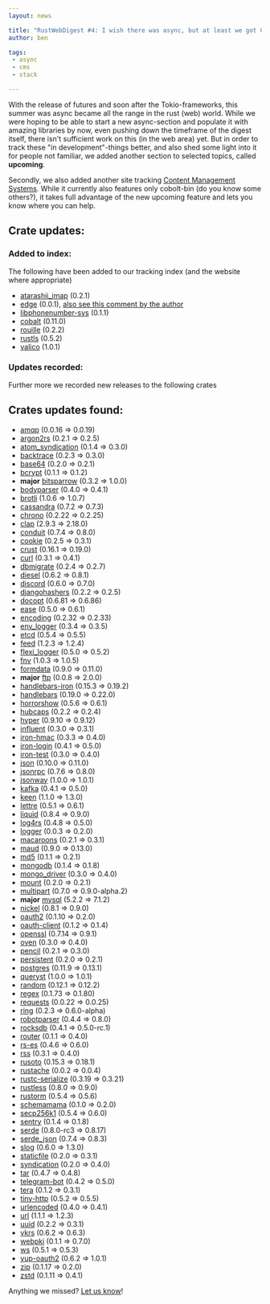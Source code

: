 ```yaml
---
layout: news

title: "RustWebDigest #4: I wish there was async, but at least we got CMSs!"
author: ben

tags:
 - async
 - cms
 - stack

---
```


With the release of futures and soon after the Tokio-frameworks, this summer was async became all the range in the rust (web) world. While we were hoping to be able to start a new async-section and populate it with amazing libraries by now, even pushing down the timeframe of the digest itself, there isn't sufficient work on this (in the web area) yet. But in order to track these "in development"-things better, and also shed some light into it for people not familiar, we added another section to selected topics, called **upcoming**.

Secondly, we also added another site tracking [Content Management Systems](/topics/cms/). While it currently also features only cobolt-bin (do you know some others?), it takes full advantage of the new upcoming feature and lets you know where you can help.


## Crate updates:


### Added to index:
The following have been added to our tracking index (and the website where appropriate)

 - [atarashii_imap](https://crates.io/crates/atarashii_imap) (0.2.1)
 - [edge](https://crates.io/crates/edge) (0.0.1), [also see this comment by the author](https://github.com/bashyHQ/arewewebyet/pull/56#issuecomment-247916996)
 - [libphonenumber-sys](https://crates.io/crates/libphonenumber-sys) (0.1.1)
 - [cobalt](https://crates.io/crates/cobalt) (0.11.0)
 - [rouille](https://crates.io/crates/rouille) (0.2.2)
 - [rustls](https://crates.io/crates/rustls) (0.5.2)
 - [valico](https://crates.io/crates/valico) (1.0.1)


### Updates recorded:

Further more we recorded new releases to the following crates
## Crates updates found: 
 
 - [amqp](https://crates.io/crates/amqp) (0.0.16 => 0.0.19)
 - [argon2rs](https://crates.io/crates/argon2rs) (0.2.1 => 0.2.5)
 - [atom_syndication](https://crates.io/crates/atom_syndication) (0.1.4 => 0.3.0)
 - [backtrace](https://crates.io/crates/backtrace) (0.2.3 => 0.3.0)
 - [base64](https://crates.io/crates/base64) (0.2.0 => 0.2.1)
 - [bcrypt](https://crates.io/crates/bcrypt) (0.1.1 => 0.1.2)
 - **major** [bitsparrow](https://crates.io/crates/bitsparrow) (0.3.2 => 1.0.0)
 - [bodyparser](https://crates.io/crates/bodyparser) (0.4.0 => 0.4.1)
 - [brotli](https://crates.io/crates/brotli) (1.0.6 => 1.0.7)
 - [cassandra](https://crates.io/crates/cassandra) (0.7.2 => 0.7.3)
 - [chrono](https://crates.io/crates/chrono) (0.2.22 => 0.2.25)
 - [clap](https://crates.io/crates/clap) (2.9.3 => 2.18.0)
 - [conduit](https://crates.io/crates/conduit) (0.7.4 => 0.8.0)
 - [cookie](https://crates.io/crates/cookie) (0.2.5 => 0.3.1)
 - [crust](https://crates.io/crates/crust) (0.16.1 => 0.19.0)
 - [curl](https://crates.io/crates/curl) (0.3.1 => 0.4.1)
 - [dbmigrate](https://crates.io/crates/dbmigrate) (0.2.4 => 0.2.7)
 - [diesel](https://crates.io/crates/diesel) (0.6.2 => 0.8.1)
 - [discord](https://crates.io/crates/discord) (0.6.0 => 0.7.0)
 - [djangohashers](https://crates.io/crates/djangohashers) (0.2.2 => 0.2.5)
 - [docopt](https://crates.io/crates/docopt) (0.6.81 => 0.6.86)
 - [ease](https://crates.io/crates/ease) (0.5.0 => 0.6.1)
 - [encoding](https://crates.io/crates/encoding) (0.2.32 => 0.2.33)
 - [env_logger](https://crates.io/crates/env_logger) (0.3.4 => 0.3.5)
 - [etcd](https://crates.io/crates/etcd) (0.5.4 => 0.5.5)
 - [feed](https://crates.io/crates/feed) (1.2.3 => 1.2.4)
 - [flexi_logger](https://crates.io/crates/flexi_logger) (0.5.0 => 0.5.2)
 - [fnv](https://crates.io/crates/fnv) (1.0.3 => 1.0.5)
 - [formdata](https://crates.io/crates/formdata) (0.9.0 => 0.11.0)
 - **major** [ftp](https://crates.io/crates/ftp) (0.0.8 => 2.0.0)
 - [handlebars-iron](https://crates.io/crates/handlebars-iron) (0.15.3 => 0.19.2)
 - [handlebars](https://crates.io/crates/handlebars) (0.19.0 => 0.22.0)
 - [horrorshow](https://crates.io/crates/horrorshow) (0.5.6 => 0.6.1)
 - [hubcaps](https://crates.io/crates/hubcaps) (0.2.2 => 0.2.4)
 - [hyper](https://crates.io/crates/hyper) (0.9.10 => 0.9.12)
 - [influent](https://crates.io/crates/influent) (0.3.0 => 0.3.1)
 - [iron-hmac](https://crates.io/crates/iron-hmac) (0.3.3 => 0.4.0)
 - [iron-login](https://crates.io/crates/iron-login) (0.4.1 => 0.5.0)
 - [iron-test](https://crates.io/crates/iron-test) (0.3.0 => 0.4.0)
 - [json](https://crates.io/crates/json) (0.10.0 => 0.11.0)
 - [jsonrpc](https://crates.io/crates/jsonrpc) (0.7.6 => 0.8.0)
 - [jsonway](https://crates.io/crates/jsonway) (1.0.0 => 1.0.1)
 - [kafka](https://crates.io/crates/kafka) (0.4.1 => 0.5.0)
 - [keen](https://crates.io/crates/keen) (1.1.0 => 1.3.0)
 - [lettre](https://crates.io/crates/lettre) (0.5.1 => 0.6.1)
 - [liquid](https://crates.io/crates/liquid) (0.8.4 => 0.9.0)
 - [log4rs](https://crates.io/crates/log4rs) (0.4.8 => 0.5.0)
 - [logger](https://crates.io/crates/logger) (0.0.3 => 0.2.0)
 - [macaroons](https://crates.io/crates/macaroons) (0.2.1 => 0.3.1)
 - [maud](https://crates.io/crates/maud) (0.9.0 => 0.13.0)
 - [md5](https://crates.io/crates/md5) (0.1.1 => 0.2.1)
 - [mongodb](https://crates.io/crates/mongodb) (0.1.4 => 0.1.8)
 - [mongo_driver](https://crates.io/crates/mongo_driver) (0.3.0 => 0.4.0)
 - [mount](https://crates.io/crates/mount) (0.2.0 => 0.2.1)
 - [multipart](https://crates.io/crates/multipart) (0.7.0 => 0.9.0-alpha.2)
 - **major** [mysql](https://crates.io/crates/mysql) (5.2.2 => 7.1.2)
 - [nickel](https://crates.io/crates/nickel) (0.8.1 => 0.9.0)
 - [oauth2](https://crates.io/crates/oauth2) (0.1.10 => 0.2.0)
 - [oauth-client](https://crates.io/crates/oauth-client) (0.1.2 => 0.1.4)
 - [openssl](https://crates.io/crates/openssl) (0.7.14 => 0.9.1)
 - [oven](https://crates.io/crates/oven) (0.3.0 => 0.4.0)
 - [pencil](https://crates.io/crates/pencil) (0.2.1 => 0.3.0)
 - [persistent](https://crates.io/crates/persistent) (0.2.0 => 0.2.1)
 - [postgres](https://crates.io/crates/postgres) (0.11.9 => 0.13.1)
 - [queryst](https://crates.io/crates/queryst) (1.0.0 => 1.0.1)
 - [random](https://crates.io/crates/random) (0.12.1 => 0.12.2)
 - [regex](https://crates.io/crates/regex) (0.1.73 => 0.1.80)
 - [requests](https://crates.io/crates/requests) (0.0.22 => 0.0.25)
 - [ring](https://crates.io/crates/ring) (0.2.3 => 0.6.0-alpha)
 - [robotparser](https://crates.io/crates/robotparser) (0.4.4 => 0.8.0)
 - [rocksdb](https://crates.io/crates/rocksdb) (0.4.1 => 0.5.0-rc.1)
 - [router](https://crates.io/crates/router) (0.1.1 => 0.4.0)
 - [rs-es](https://crates.io/crates/rs-es) (0.4.6 => 0.6.0)
 - [rss](https://crates.io/crates/rss) (0.3.1 => 0.4.0)
 - [rusoto](https://crates.io/crates/rusoto) (0.15.3 => 0.18.1)
 - [rustache](https://crates.io/crates/rustache) (0.0.2 => 0.0.4)
 - [rustc-serialize](https://crates.io/crates/rustc-serialize) (0.3.19 => 0.3.21)
 - [rustless](https://crates.io/crates/rustless) (0.8.0 => 0.9.0)
 - [rustorm](https://crates.io/crates/rustorm) (0.5.4 => 0.5.6)
 - [schemamama](https://crates.io/crates/schemamama) (0.1.0 => 0.2.0)
 - [secp256k1](https://crates.io/crates/secp256k1) (0.5.4 => 0.6.0)
 - [sentry](https://crates.io/crates/sentry) (0.1.4 => 0.1.8)
 - [serde](https://crates.io/crates/serde) (0.8.0-rc3 => 0.8.17)
 - [serde_json](https://crates.io/crates/serde_json) (0.7.4 => 0.8.3)
 - [slog](https://crates.io/crates/slog) (0.6.0 => 1.3.0)
 - [staticfile](https://crates.io/crates/staticfile) (0.2.0 => 0.3.1)
 - [syndication](https://crates.io/crates/syndication) (0.2.0 => 0.4.0)
 - [tar](https://crates.io/crates/tar) (0.4.7 => 0.4.8)
 - [telegram-bot](https://crates.io/crates/telegram-bot) (0.4.2 => 0.5.0)
 - [tera](https://crates.io/crates/tera) (0.1.2 => 0.3.1)
 - [tiny-http](https://crates.io/crates/tiny-http) (0.5.2 => 0.5.5)
 - [urlencoded](https://crates.io/crates/urlencoded) (0.4.0 => 0.4.1)
 - [url](https://crates.io/crates/url) (1.1.1 => 1.2.3)
 - [uuid](https://crates.io/crates/uuid) (0.2.2 => 0.3.1)
 - [vkrs](https://crates.io/crates/vkrs) (0.6.2 => 0.6.3)
 - [webpki](https://crates.io/crates/webpki) (0.1.1 => 0.7.0)
 - [ws](https://crates.io/crates/ws) (0.5.1 => 0.5.3)
 - [yup-oauth2](https://crates.io/crates/yup-oauth2) (0.6.2 => 1.0.1)
 - [zip](https://crates.io/crates/zip) (0.1.17 => 0.2.0)
 - [zstd](https://crates.io/crates/zstd) (0.1.11 => 0.4.1)

Anything we missed? [Let us know](https://github.com/bashyHQ/arewewebyet/issues/new)!